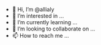 - 👋 Hi, I’m @allialy
- 👀 I’m interested in ...
- 🌱 I’m currently learning ...
- 💞️ I’m looking to collaborate on ...
- 📫 How to reach me ...

<!---
allialy/allialy is a ✨ special ✨ repository because its `README.md` (this file) appears on your GitHub profile.
You can click the Preview link to take a look at your changes.
--->
